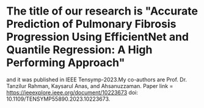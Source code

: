 # The title of our research is "Accurate Prediction of Pulmonary Fibrosis Progression Using EfficientNet and Quantile Regression: A High Performing Approach"
and it was published in IEEE Tensymp-2023.My co-authors are Prof. Dr. Tanzilur Rahman, Kaysarul Anas, and Ahsanuzzaman.
Paper link = https://ieeexplore.ieee.org/document/10223673
doi: 10.1109/TENSYMP55890.2023.10223673.
